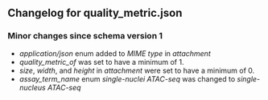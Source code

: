 ## Changelog for quality_metric.json

### Minor changes since schema version 1

* *application/json* enum added to *MIME type* in *attachment*
* *quality_metric_of* was set to have a minimum of 1.
* *size*, *width*, and *height* in *attachment* were set to have a minimum of 0.
* *assay_term_name* enum *single-nuclei ATAC-seq* was changed to *single-nucleus ATAC-seq*
